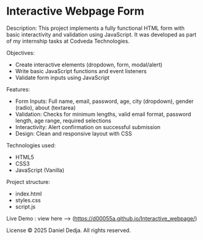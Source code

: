 # Interactive Webpage Form

Description: 
This project implements a fully functional HTML form with basic interactivity and validation using JavaScript. 
It was developed as part of my internship tasks at Codveda Technologies.

Objectives:
- Create interactive elements (dropdown, form, modal/alert)
- Write basic JavaScript functions and event listeners
- Validate form inputs using JavaScript

Features:
- Form Inputs: Full name, email, password, age, city (dropdown), gender (radio), about (textarea)
- Validation: Checks for minimum lengths, valid email format, password length, age range, required selections
- Interactivity: Alert confirmation on successful submission
- Design: Clean and responsive layout with CSS

Technologies used:
- HTML5
- CSS3
- JavaScript (Vanilla)

Project structure:
- index.html 
- styles.css
- script.js

Live Demo : view here --> (https://d00055a.github.io/Interactive_webpage/)

License
© 2025 Daniel Dedja. All rights reserved.
